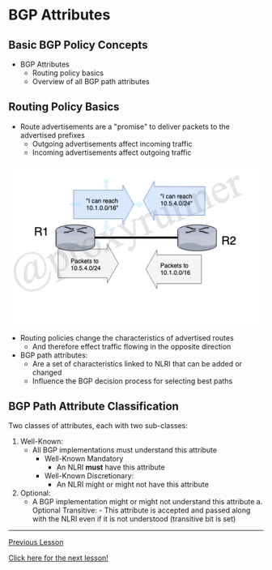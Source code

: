 # BGP Attributes

## Basic BGP Policy Concepts

* BGP Attributes
    + Routing policy basics
    + Overview of all BGP path attributes

## Routing Policy Basics

* Route advertisements are a "promise" to deliver packets to the advertised prefixes
    + Outgoing advertisements affect incoming traffic
    + Incoming advertisements affect outgoing traffic

![BGP Policy](../../../img/bgp-policy.png)

* Routing policies change the characteristics of advertised routes
    + And therefore effect traffic flowing in the opposite direction
* BGP path attributes:
    - Are a set of characteristics linked to NLRI that can be added or changed 
    - Influence the BGP decision process for selecting best paths

## BGP Path Attribute Classification

Two classes of attributes, each with two sub-classes:

1. Well-Known:
    * All BGP implementations must understand this attribute
        +  Well-Known Mandatory
            - An NLRI __must__ have this attribute
        + Well-Known Discretionary:
            - An NLRI might or might not have this attribute
2. Optional:
    * A BGP implementation might or might not understand this attribute
        a. Optional Transitive:
            - This attribute is accepted and passed along with the NLRI even if it is not  understood (transitive bit is set)



---

[Previous Lesson](./6.1.md)

[Click here for the next lesson!](./#.md)
